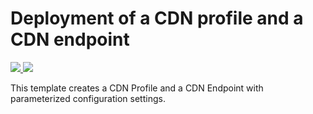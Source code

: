# Deployment of a CDN profile and a CDN endpoint

<a href="https://portal.azure.com/#create/Microsoft.Template/uri/https%3A%2F%2Fraw.githubusercontent.com%2FTVDKoni%2Fazure-quickstart-templates%2Fmaster%2F201-cdn-customize%2Fazuredeploy.json" target="_blank">
    <img src="http://azuredeploy.net/deploybutton.png"/>
</a>
<a href="http://armviz.io/#/?load=https%3A%2F%2Fraw.githubusercontent.com%2FTVDKoni%2Fazure-quickstart-templates%2Fmaster%2F201-cdn-customize%2Fazuredeploy.json" target="_blank">
    <img src="http://armviz.io/visualizebutton.png"/>
</a>

This template creates a CDN Profile and a CDN Endpoint with parameterized configuration settings.
